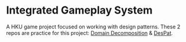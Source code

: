 # Integrated Gameplay System
A HKU game project focused on working with design patterns. These 2 repos are practice for this project: [Domain Decomposition](https://github.com/bas-boop/DomainDecomposition) & [DesPat](https://github.com/bas-boop/DesPat).
